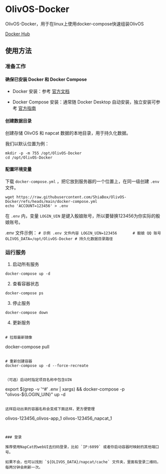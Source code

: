 # OlivOS-Docker

OlivOS-Docker，用于在linux上使用docker-compose快速组装OlivOS

[Docker Hub](https://hub.docker.com/r/shiaworkshop/olivos)

## 使用方法

### 准备工作

#### 确保已安装 Docker 和 Docker Compose
- Docker 安装​​：参考 [官方文档](https://docs.docker.com/engine/install/)

- ​​Docker Compose 安装​​：通常随 Docker Desktop 自动安装，独立安装可参考 [官方指南](https://docs.docker.com/compose/install/)

#### 创建数据目录

  创建存储 OlivOS 和 napcat 数据的本地目录，用于持久化数据。

  我们以默认位置为例：

  ```
  mkdir -p -m 755 /opt/OlivOS-Docker
  cd /opt/OlivOS-Docker
  ```

#### 配置环境变量

  下载 `docker-compose.yml` ，把它放到服务器的一个位置上，在同一级创建 `.env` 文件。
  
  ```
  wget https://raw.githubusercontent.com/ShiaBox/OlivOS-Docker/refs/heads/main/docker-compose.yml
  echo 'ACCOUNT=123456' > .env
  ```

  在 `.env` 内，变量 `LOGIN_UIN` 是键入骰娘账号，所以要替换123456为你实际的骰娘账号。
  
  .env 文件示例：
    ```
    # 示例 .env 文件内容
    LOGIN_UIN=123456       # 骰娘 QQ 账号
    OLIVOS_DATA=/opt/OlivOS-Docker # 持久化数据目录路径
    ```

### 运行服务
1. 启动所有服务
```
docker-compose up -d
```
2. 查看容器状态
```
docker-compose ps
```
3. 停止服务
```
docker-compose down
```
4. 更新服务
```

# 拉取最新镜像
```
docker-compose pull
```

# 重新创建容器
docker-compose up -d --force-recreate


（可选）启动时指定项目名称中包含UIN

```
export $(grep -v '^#' .env | xargs) && docker-compose -p "olivos-${LOGIN_UIN}" up -d
```

这样启动出来的容器名称会变成下面这样，更方便管理

```
olivos-123456_olivos-app_1
olivos-123456_napcat_1
```


### 登录

推荐使用NapCat的webUI去扫码登录，比如 `IP:6099` 或者你启动容器时映射的其他端口号。

如果不会，也可以找到 `${OLIVOS_DATA}/napcat/cache` 文件夹，里面有登录二维码，每两分钟会刷新一次。
